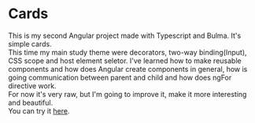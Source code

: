 # Cards

This is my second Angular project made with Typescript and Bulma. It's simple cards.\
This time my main study theme were decorators, two-way binding(Input), CSS scope and host element seletor.
I've learned how to make reusable components and how does Angular create components in general, how is going communication between parent and child and how does ngFor directive work.\
For now it's very raw, but I'm going to improve it, make it more interesting and beautiful.\
You can try it [here](https://cards-tawny-nine.vercel.app/).
